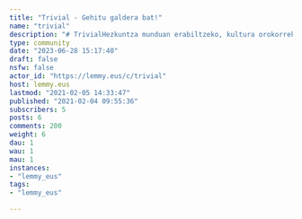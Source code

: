 ```yaml
---
title: "Trivial - Gehitu galdera bat!" 
name: "trivial"
description: "# TrivialHezkuntza munduan erabiltzeko, kultura orokorreko **milaka galdera bilduko ditugu** foro honetan. Ikastetxeetan, euskaltegietan, irakasle jendeari jolasak antolatzeko aukera osoa, hementxe. Komunitateak eskainitako oparia.**Galdera irekiak** emango ditugu, ez besterik; ez ditugu hemen erantzuteko ohiko lau aukerak eskainiko. (Erantzuna jakin nahi duenak, jo dezala euskarazko *eu.Wikipedia.org* horretara!)**Iruzkin izango balira bezala gehituko ditugu galdera berriak.** (Horrela zenbat galdera dagoen erakutsiko digu iruzkinak zenbatzeko dagoen sistema automatikoak).::: spoiler spoiler**EZ DITUGU** HEMEN **ERANTZUNAK IDATZIKO**.**Helburua**:  Kultura orokorreko **galdera** ez oso zail **asko biltzea** eta ikastetxeetan, euskaltegietan, etxeetan, Trivial estiloko jolasa prestatzeko materialak musu truk eskaintzea.  # Kategoriak:**Geografia** (Urdina)**Ikuskizunak** (Arrosa)**Historia** (Horia)**Artea eta Literatura** (Marroia)**Zientziak eta Natura** (Berdea)**Aisialdia eta Kirola** (Laranja)"
type: community
date: "2023-06-28 15:17:40"
draft: false
nsfw: false
actor_id: "https://lemmy.eus/c/trivial"
host: lemmy.eus
lastmod: "2021-02-05 14:33:47"
published: "2021-02-04 09:55:36"
subscribers: 5
posts: 6
comments: 200
weight: 6
dau: 1
wau: 1
mau: 1
instances:
- "lemmy_eus"
tags: 
- "lemmy_eus"

---
```

